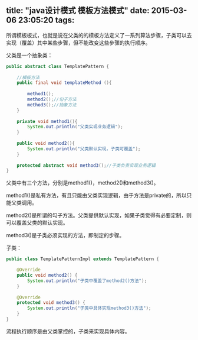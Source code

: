 title: "java设计模式 模板方法模式"
date: 2015-03-06 23:05:20
tags:
---
所谓模板板式，也就是说在父类的的模板方法定义了一系列算法步骤，子类可以去实现（覆盖）其中某些步骤，但不能改变这些步骤的执行顺序。

父类是一个抽象类：
```java
public abstract class TemplatePattern {
    
    //模板方法
    public final void templateMethod (){
    	
        method1();  
        method2();//勾子方法  
        method3();//抽象方法
    }
    
    private void method1(){  
        System.out.println("父类实现业务逻辑");  
    }
    
    public void method2(){  
        System.out.println("父类默认实现，子类可覆盖");  
    }
    
    protected abstract void method3();//子类负责实现业务逻辑
}
```
父类中有三个方法，分别是method1()，method2()和method3()。 

method1()是私有方法，有且只能由父类实现逻辑，由于方法是private的，所以只能父类调用。 

method2()是所谓的勾子方法。父类提供默认实现，如果子类觉得有必要定制，则可以覆盖父类的默认实现。 

method3()是子类必须实现的方法，即制定的步骤。

子类：

```java
public class TemplatePatternImpl extends TemplatePattern {

    @Override
    public void method2() {
        System.out.println("子类中覆盖了method2()方法");
    }
	
    @Override
    protected void method3() {
        System.out.println("子类中具体实现method3()方法");
    }
}
```

流程执行顺序是由父类掌控的，子类来实现具体内容。